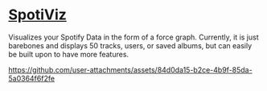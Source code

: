 # [SpotiViz](https://quiet-cliffs-95340-020be6433d7c.herokuapp.com)
Visualizes your Spotify Data in the form of a force graph. Currently, it is just barebones and displays 50 tracks, users, or saved albums, but can easily be built upon to have more features.

https://github.com/user-attachments/assets/84d0da15-b2ce-4b9f-85da-5a0364f6f2fe

